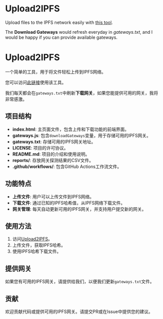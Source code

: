 # Upload2IPFS

Upload files to the IPFS network easily with [this tool](https://upload2ipfs.ipfs.qzz.io/).

The **Download Gateways** would refresh everyday in *gateways.txt*, and I would be happy if you can provide available gateways.

# Upload2IPFS

一个简单的工具，用于将文件轻松上传到IPFS网络。  

您可以访问[此链接](https://upload2ipfs.ipfs.qzz.io/)使用该工具。  

我们每天都会在`gateways.txt`中刷新**下载网关**，如果您能提供可用的网关，我将非常感激。

## 项目结构

- **index.html**: 主页面文件，包含上传和下载功能的前端界面。
- **gateways.js**: 包含`downloadGateways`变量，用于存储可用的IPFS网关。
- **gateways.txt**: 存储可用的IPFS网关地址。
- **LICENSE**: 项目的许可协议。
- **README.md**: 项目的介绍和使用说明。
- **reports/**: 存放网关探测结果的CSV文件。
- **.github/workflows/**: 包含GitHub Actions工作流文件。

## 功能特点

- **上传文件**: 用户可以上传文件到IPFS网络。
- **下载文件**: 通过已知的IPFS哈希值，从IPFS网络下载文件。
- **网关管理**: 每天自动更新可用的IPFS网关，并支持用户提交新的网关。

## 使用方法

1. 访问[Upload2IPFS](https://upload2ipfs.ipfs.qzz.io/)。
2. 上传文件，获取IPFS哈希。
3. 使用IPFS哈希下载文件。

## 提供网关

如果您有可用的IPFS网关，请提供给我们，以便我们更新`gateways.txt`文件。

## 贡献

欢迎贡献代码或提供可用的IPFS网关。请提交PR或在Issue中提供您的建议。
